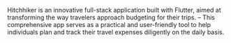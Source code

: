 Hitchhiker is an innovative full-stack application built with Flutter, aimed at transforming the way travelers
approach budgeting for their trips.
– This comprehensive app serves as a practical and user-friendly tool to help individuals plan and track their travel
expenses diligently on the daily basis.
